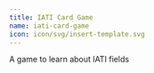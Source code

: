 ```yaml
---
title: IATI Card Game
name: iati-card-game
icon: icon/svg/insert-template.svg
---
```


A game to learn about IATI fields
